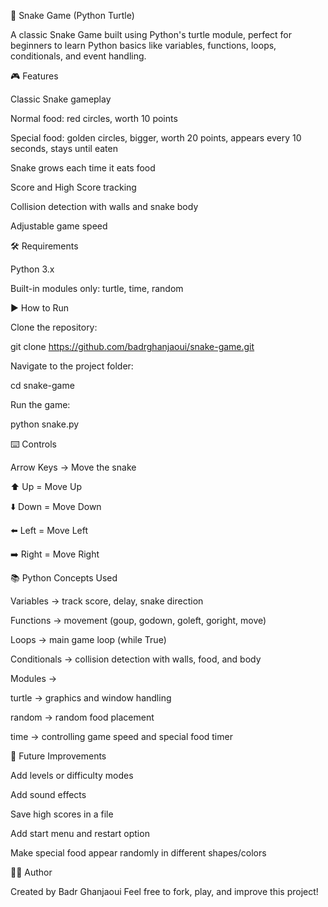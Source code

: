 🐍 Snake Game (Python Turtle)

A classic Snake Game built using Python's turtle module, perfect for beginners to learn Python basics like variables, functions, loops, conditionals, and event handling.

🎮 Features

Classic Snake gameplay

Normal food: red circles, worth 10 points

Special food: golden circles, bigger, worth 20 points, appears every 10 seconds, stays until eaten

Snake grows each time it eats food

Score and High Score tracking

Collision detection with walls and snake body

Adjustable game speed

🛠️ Requirements

Python 3.x

Built-in modules only: turtle, time, random

▶️ How to Run

Clone the repository:

git clone https://github.com/badrghanjaoui/snake-game.git


Navigate to the project folder:

cd snake-game


Run the game:

python snake.py

⌨️ Controls

Arrow Keys → Move the snake

⬆️ Up = Move Up

⬇️ Down = Move Down

⬅️ Left = Move Left

➡️ Right = Move Right

📚 Python Concepts Used

Variables → track score, delay, snake direction

Functions → movement (goup, godown, goleft, goright, move)

Loops → main game loop (while True)

Conditionals → collision detection with walls, food, and body

Modules →

turtle → graphics and window handling

random → random food placement

time → controlling game speed and special food timer



🚀 Future Improvements

Add levels or difficulty modes

Add sound effects

Save high scores in a file

Add start menu and restart option

Make special food appear randomly in different shapes/colors

👨‍💻 Author

Created by Badr Ghanjaoui
Feel free to fork, play, and improve this project!
